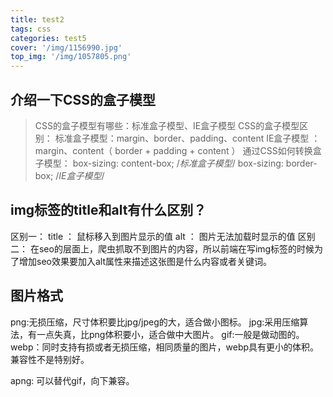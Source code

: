 ```yaml
---
title: test2
tags: css
categories: test5
cover: '/img/1156990.jpg'
top_img: '/img/1057805.png'
---
```


## 介绍一下CSS的盒子模型

> CSS的盒子模型有哪些：标准盒子模型、IE盒子模型
> CSS的盒子模型区别：
>   标准盒子模型：margin、border、padding、content
>   IE盒子模型 ：margin、content（ border +  padding  + content ）
> 通过CSS如何转换盒子模型：
>   box-sizing: content-box;  /*标准盒子模型*/
>   box-sizing: border-box;   /*IE盒子模型*/

## img标签的title和alt有什么区别？

区别一：
title ： 鼠标移入到图片显示的值
alt   ： 图片无法加载时显示的值
区别二：
在seo的层面上，爬虫抓取不到图片的内容，所以前端在写img标签的时候为了增加seo效果要加入alt属性来描述这张图是什么内容或者关键词。

## 图片格式

png:无损压缩，尺寸体积要比jpg/jpeg的大，适合做小图标。
jpg:采用压缩算法，有一点失真，比png体积要小，适合做中大图片。
gif:一般是做动图的。
webp：同时支持有损或者无损压缩，相同质量的图片，webp具有更小的体积。兼容性不是特别好。

apng: 可以替代gif，向下兼容。
